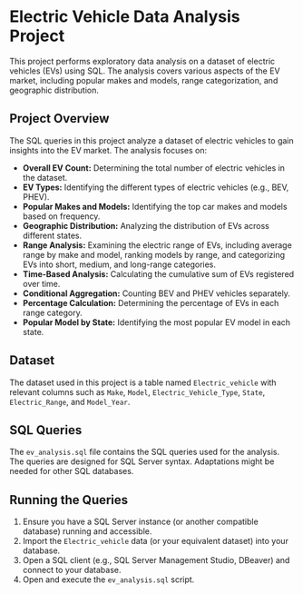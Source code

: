 # Electric Vehicle Data Analysis Project

This project performs exploratory data analysis on a dataset of electric vehicles (EVs) using SQL.  The analysis covers various aspects of the EV market, including popular makes and models, range categorization, and geographic distribution.

## Project Overview

The SQL queries in this project analyze a dataset of electric vehicles to gain insights into the EV market.  The analysis focuses on:

* **Overall EV Count:** Determining the total number of electric vehicles in the dataset.
* **EV Types:** Identifying the different types of electric vehicles (e.g., BEV, PHEV).
* **Popular Makes and Models:**  Identifying the top car makes and models based on frequency.
* **Geographic Distribution:** Analyzing the distribution of EVs across different states.
* **Range Analysis:** Examining the electric range of EVs, including average range by make and model, ranking models by range, and categorizing EVs into short, medium, and long-range categories.
* **Time-Based Analysis:**  Calculating the cumulative sum of EVs registered over time.
* **Conditional Aggregation:** Counting BEV and PHEV vehicles separately.
* **Percentage Calculation:** Determining the percentage of EVs in each range category.
* **Popular Model by State:** Identifying the most popular EV model in each state.

## Dataset

The dataset used in this project is a table named `Electric_vehicle` with relevant columns such as `Make`, `Model`, `Electric_Vehicle_Type`, `State`, `Electric_Range`, and `Model_Year`. 
## SQL Queries

The `ev_analysis.sql` file contains the SQL queries used for the analysis.  The queries are designed for SQL Server syntax.  Adaptations might be needed for other SQL databases.

## Running the Queries

1.  Ensure you have a SQL Server instance (or another compatible database) running and accessible.
2.  Import the `Electric_vehicle` data (or your equivalent dataset) into your database.
3.  Open a SQL client (e.g., SQL Server Management Studio, DBeaver) and connect to your database.
4.  Open and execute the `ev_analysis.sql` script.
